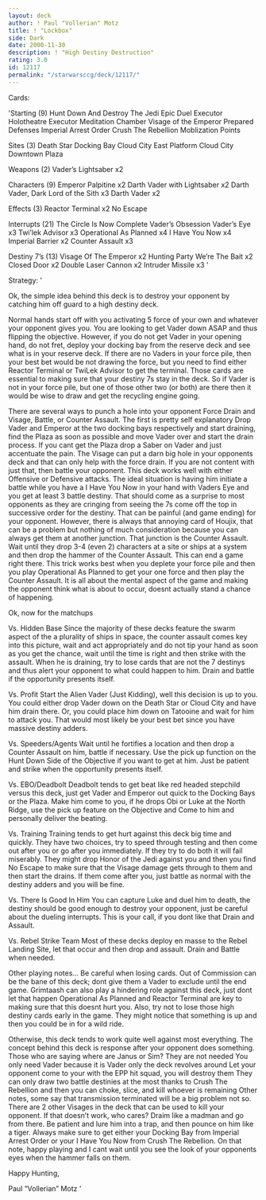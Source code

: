 ```yaml
---
layout: deck
author: ! Paul "Vollerian" Motz
title: ! "Lockbox"
side: Dark
date: 2000-11-30
description: ! "High Destiny Destruction"
rating: 3.0
id: 12117
permalink: "/starwarsccg/deck/12117/"
---
```

Cards: 

'Starting (9)
Hunt Down And Destroy The Jedi
Epic Duel
Executor Holotheatre
Executor Meditation Chamber
Visage of the Emperor
Prepared Defenses
Imperial Arrest Order
Crush The Rebellion
Moblization Points

Sites (3)
Death Star Docking Bay
Cloud City East Platform
Cloud City Downtown Plaza

Weapons (2)
Vader’s Lightsaber x2

Characters (9)
Emperor Palpitine x2
Darth Vader with Lightsaber x2
Darth Vader, Dark Lord of the Sith x3
Darth Vader x2

Effects (3)
Reactor Terminal x2
No Escape

Interrupts (21)
The Circle Is Now Complete
Vader’s Obsession
Vader’s Eye x3
Twi’lek Advisor x3
Operational As Planned x4
I Have You Now x4
Imperial Barrier x2
Counter Assault x3

Destiny 7’s (13)
Visage Of The Emperor x2
Hunting Party
We’re The Bait x2
Closed Door x2
Double Laser Cannon x2
Intruder Missile x3 '

Strategy: '

Ok, the simple idea behind this deck is to destroy your opponent by catching him off guard to a high destiny deck.

Normal hands start off with you activating 5 force of your own and whatever your opponent gives you.  You are looking to get Vader down ASAP and thus flipping the objective.  However, if you do not get Vader in your opening hand, do not fret, deploy your docking bay from the reserve deck and see what is in your reserve deck.	If there are no Vaders in your force pile, then your best bet would be not drawing the force, but you need to find either Reactor Terminal or TwiLek Advisor to get the terminal.  Those cards are essential to making sure that your destiny 7s stay in the deck.  So if Vader is not in your force pile, but one of those other two (or both) are there then it would be wise to draw and get the recycling engine going.

There are several ways to punch a hole into your opponent Force Drain and Visage, Battle, or Counter Assault.	The first is pretty self explanatory Drop Vader and Emperor at the two docking bays respectively and start draining, find the Plaza as soon as possible and move Vader over and start the drain process.  If you cant get the Plaza drop a Saber on Vader and just accentuate the pain.  The Visage can put a darn big hole in your opponents deck and that can only help with the force drain.  If you are not content with just that, then battle your opponent.  This deck works well with either Offensive or Defensive attacks.  The ideal situation is having him initiate a battle while you have a I Have You Now in your hand with Vaders Eye and you get at least 3 battle destiny.	That should come as a surprise to most opponents as they are cringing from seeing the 7s come off the top in successive order for the destiny. That can be painful (and game ending) for your opponent.  However, there is always that annoying card of Houjix, that can be a problem but nothing of much consideration because you can always get them at another junction.  That junction is the Counter Assault.  Wait until they drop 3-4 (even 2) characters at a site or ships at a system and then drop the hammer of the Counter Assault.  This can end a game right there.  This trick works best when you deplete your force pile and then you play Operational As Planned to get your one force and then play the Counter Assault.  It is all about the mental aspect of the game and making the opponent think what is about to occur, doesnt actually stand a chance of happening.

Ok, now for the matchups

Vs. Hidden Base
Since the majority of these decks feature the swarm aspect of the a plurality of ships in space, the counter assault comes key into this picture, wait and act appropriately and do not tip your hand as soon as you get the chance, wait until the time is right and then strike with the assault.  When he is draining, try to lose cards that are not the 7 destinys and thus alert your opponent to what could happen to him.  Drain and battle if the opportunity presents itself.

Vs. Profit
Start the Alien Vader (Just Kidding), well this decision is up to you.	You could either drop Vader down on the Death Star or Cloud City and have him drain there.  Or, you could place him down on Tatooine and wait for him to attack you.  That would most likely be your best bet since you have massive destiny adders.

Vs. Speeders/Agents
Wait until he fortifies a location and then drop a Counter Assault on him, battle if necessary.  Use the pick up function on the Hunt Down Side of the Objective if you want to get at him.  Just be patient and strike when the opportunity presents itself.

Vs. EBO/Deadbolt
Deadbolt tends to get beat like red headed stepchild versus this deck, just get Vader and Emperor out quick to the Docking Bays or the Plaza.  Make him come to you, if he drops Obi or Luke at the North Ridge, use the pick up feature on the Objective and Come to him and personally deliver the beating.

Vs. Training
Training tends to get hurt against this deck big time and quickly.  They have two choices, try to speed through testing and then come out after you or go after you immediately.  If they try to do both it will fail miserably.  They might drop Honor of the Jedi against you and then you find No Escape to make sure that the Visage damage gets through to them and then start the drains.  If them come after you, just battle as normal with the destiny adders and you will be fine.

Vs. There Is Good In Him
You can capture Luke and duel him to death, the destiny should be good enough to destroy your opponent, just be careful about the dueling interrupts.  This is your call, if you dont like that Drain and Assault.

Vs. Rebel Strike Team
Most of these decks deploy en masse to the Rebel Landing Site, let that occur and then drop and assault.  Drain and Battle when needed.

Other playing notes...
Be careful when losing cards.  Out of Commission can be the bane of this deck; dont give them a Vader to exclude until the end game.  Grimtaash can also play a hindering role against this deck, just dont let that happen Operational As Planned and Reactor Terminal are key to making sure that this doesnt hurt you. Also, try not to lose those high destiny cards early in the game.  They might notice that something is up and then you could be in for a wild ride.

Otherwise, this deck tends to work quite well against most everything.	The concept behind this deck is response after your opponent does something.  Those who are saying where are Janus or Sim?  They are not needed  You only need Vader because it is Vader only the deck revolves around Let your opponent come to your with the EPP hit squad, you will destroy them  They can only draw two battle destinies at the most thanks to Crush The Rebellion and then you can choke, slice, and kill whoever is remaining  Other notes, some say that transmission terminated will be a big problem not so.  There are 2 other Visages in the deck that can be used to kill your opponent.  If that doesn’t work, who cares?  Draim like a madman and go from there.  Be patient and lure him into a trap, and then pounce on him like a tiger.  Always make sure to get either your Docking Bay from Imperial Arrest Order or your I Have You Now from Crush The Rebellion.  On that note, happy playing and I cant wait until you see the look of your opponents eyes when the hammer falls on them.

Happy Hunting,

Paul ”Vollerian” Motz
'
